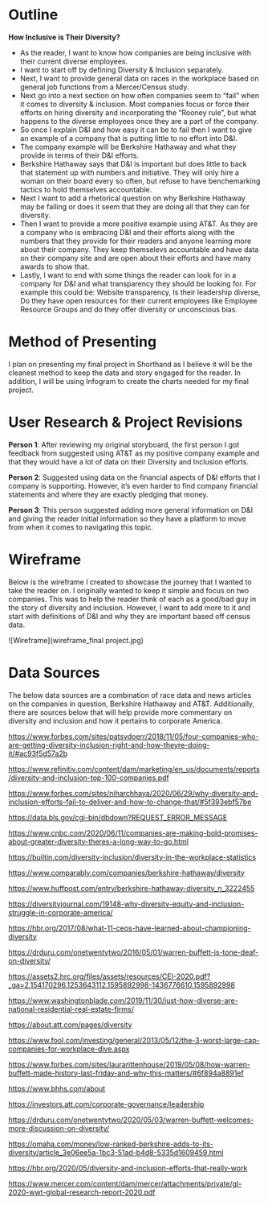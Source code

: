# Outline

**How Inclusive is Their Diversity?**

-	As the reader, I want to know how companies are being inclusive with their current diverse employees.  
-	I want to start off by defining Diversity & Inclusion separately.
-	Next, I want to provide general data on races in the workplace based on general job functions from a Mercer/Census study.  
-	Next go into a next section on how often companies seem to “fail” when it comes to diversity & inclusion.  Most companies focus or force their efforts on hiring diversity and incorporating the “Rooney rule”, but what happens to the diverse employees once they are a part of the company.  
- So once I explain D&I and how easy it can be to fail then I want to give an example of a company that is putting little to no effort into D&I.
-	The company example will be Berkshire Hathaway and what they provide in terms of their D&I efforts. 
-	Berkshire Hathaway says that D&I is important but does little to back that statement up with numbers and initiative.  They will only hire a woman on their board every so often, but refuse to have benchemarking tactics to hold themselves accountable. 
- Next I want to add a rhetorical question on why Berkshire Hathaway may be failing or does it seem that they are doing all that they can for diversity. 
-	Then I want to provide a more positive example using AT&T.  As they are a company who is embracing D&I and their efforts along with the numbers that they provide for their readers and anyone learning more about their company.  They keep themselevs accountable and have data on their company site and are open about their efforts and have many awards to show that.
-	Lastly, I want to end with some things the reader can look for in a company for D&I and what transparency they should be looking for. For example this could be: Website transparency, Is their leadership diverse, Do they have open resources for their current employees like Employee Resource Groups and do they offer diversity or unconscious bias. 

# Method of Presenting

I plan on presenting my final project in Shorthand as I believe it will be the cleanest method to keep the data and story engaged for the reader.  In addition, I will be using Infogram to create the charts needed for my final project.

# User Research & Project Revisions

**Person 1**: 
After reviewing my original storyboard, the first person I got feedback from suggested using AT&T as my positive company example and that they would have a lot of data on their Diversity and Inclusion efforts. 

**Person 2**: 
Suggested using data on the financial aspects of D&I efforts that I company is supporting.  However, it’s even harder to find company financial statements and where they are exactly pledging that money.  

**Person 3**: 
This person suggested adding more general information on D&I and giving the reader initial information so they have a platform to move from when it comes to navigating this topic. 


# Wireframe

Below is the wireframe I created to showcase the journey that I wanted to take the reader on.  I originally wanted to keep it simple and focus on two companies.  This was to help the reader think of each as a good/bad guy in the story of diversity and inclusion.  However, I want to add more to it and start with definitions of D&I and why they are important based off census data. 

![Wireframe](wireframe_final project.jpg)

# Data Sources

The below data sources are a combination of race data and news articles on the companies in question, Berkshire Hathaway and AT&T.  Additionally, there are sources below that will help provide more commentary on diversity and inclusion and how it pertains to corporate America. 

https://www.forbes.com/sites/patsydoerr/2018/11/05/four-companies-who-are-getting-diversity-inclusion-right-and-how-theyre-doing-it/#ac93f5d57a2b

https://www.refinitiv.com/content/dam/marketing/en_us/documents/reports/diversity-and-inclusion-top-100-companies.pdf

https://www.forbes.com/sites/niharchhaya/2020/06/29/why-diversity-and-inclusion-efforts-fail-to-deliver-and-how-to-change-that/#5f393ebf57be

https://data.bls.gov/cgi-bin/dbdown?REQUEST_ERROR_MESSAGE

https://www.cnbc.com/2020/06/11/companies-are-making-bold-promises-about-greater-diversity-theres-a-long-way-to-go.html

https://builtin.com/diversity-inclusion/diversity-in-the-workplace-statistics

https://www.comparably.com/companies/berkshire-hathaway/diversity

https://www.huffpost.com/entry/berkshire-hathaway-diversity_n_3222455

https://diversityjournal.com/19148-why-diversity-equity-and-inclusion-struggle-in-corporate-america/

https://hbr.org/2017/08/what-11-ceos-have-learned-about-championing-diversity

https://drduru.com/onetwentytwo/2016/05/01/warren-buffett-is-tone-deaf-on-diversity/

https://assets2.hrc.org/files/assets/resources/CEI-2020.pdf?_ga=2.154170296.1253643112.1595892998-1436776610.1595892998

https://www.washingtonblade.com/2019/11/30/just-how-diverse-are-national-residential-real-estate-firms/

https://about.att.com/pages/diversity

https://www.fool.com/investing/general/2013/05/12/the-3-worst-large-cap-companies-for-workplace-dive.aspx

https://www.forbes.com/sites/laurarittenhouse/2019/05/08/how-warren-buffett-made-history-last-friday-and-why-this-matters/#6f894a8891ef

https://www.bhhs.com/about

https://investors.att.com/corporate-governance/leadership

https://drduru.com/onetwentytwo/2020/05/03/warren-buffett-welcomes-more-discussion-on-diversity/

https://omaha.com/money/low-ranked-berkshire-adds-to-its-diversity/article_3e06ee5a-1bc3-51ad-b4d8-5335d1609459.html

https://hbr.org/2020/05/diversity-and-inclusion-efforts-that-really-work

https://www.mercer.com/content/dam/mercer/attachments/private/gl-2020-wwt-global-research-report-2020.pdf

